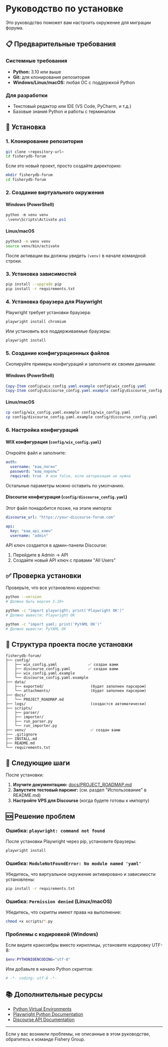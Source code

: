 # Руководство по установке

Это руководство поможет вам настроить окружение для миграции форума.

## 📋 Предварительные требования

### Системные требования
- **Python:** 3.10 или выше
- **Git:** для клонирования репозитория
- **Windows/Linux/macOS:** любая ОС с поддержкой Python

### Для разработки
- Текстовый редактор или IDE (VS Code, PyCharm, и т.д.)
- Базовые знания Python и работы с терминалом

## 🚀 Установка

### 1. Клонирование репозитория

```bash
git clone <repository-url>
cd fisherydb-forum
```

Если это новый проект, просто создайте директорию:

```bash
mkdir fisherydb-forum
cd fisherydb-forum
```

### 2. Создание виртуального окружения

#### Windows (PowerShell)
```powershell
python -m venv venv
.\venv\Scripts\Activate.ps1
```

#### Linux/macOS
```bash
python3 -m venv venv
source venv/bin/activate
```

После активации вы должны увидеть `(venv)` в начале командной строки.

### 3. Установка зависимостей

```bash
pip install --upgrade pip
pip install -r requirements.txt
```

### 4. Установка браузера для Playwright

Playwright требует установки браузера:

```bash
playwright install chromium
```

Или установить все поддерживаемые браузеры:

```bash
playwright install
```

### 5. Создание конфигурационных файлов

Скопируйте примеры конфигураций и заполните их своими данными:

#### Windows (PowerShell)
```powershell
Copy-Item config\wix_config.yaml.example config\wix_config.yaml
Copy-Item config\discourse_config.yaml.example config\discourse_config.yaml
```

#### Linux/macOS
```bash
cp config/wix_config.yaml.example config/wix_config.yaml
cp config/discourse_config.yaml.example config/discourse_config.yaml
```

### 6. Настройка конфигураций

#### WIX конфигурация (`config/wix_config.yaml`)

Откройте файл и заполните:

```yaml
auth:
  username: "ваш_логин"
  password: "ваш_пароль"
  required: true  # или false, если авторизация не нужна
```

Остальные параметры можно оставить по умолчанию.

#### Discourse конфигурация (`config/discourse_config.yaml`)

Этот файл понадобится позже, на этапе импорта:

```yaml
discourse_url: "https://your-discourse-forum.com"

api:
  key: "ваш_api_ключ"
  username: "admin"
```

API ключ создается в админ-панели Discourse:
1. Перейдите в Admin → API
2. Создайте новый API ключ с правами "All Users"

## ✅ Проверка установки

Проверьте, что все установлено корректно:

```bash
python --version
# Должна быть версия 3.10+

python -c "import playwright; print('Playwright OK')"
# Должно вывести: Playwright OK

python -c "import yaml; print('PyYAML OK')"
# Должно вывести: PyYAML OK
```

## 📁 Структура проекта после установки

```
fisherydb-forum/
├── config/
│   ├── wix_config.yaml              ✅ создан вами
│   ├── discourse_config.yaml        ✅ создан вами
│   ├── wix_config.yaml.example      
│   └── discourse_config.yaml.example
├── data/
│   ├── exported/                     (будет заполнен парсером)
│   └── attachments/                  (будет заполнен парсером)
├── docs/
│   └── PROJECT_ROADMAP.md
├── logs/                             (создастся автоматически)
├── scripts/
│   ├── parser/
│   ├── importer/
│   ├── run_parser.py
│   └── run_importer.py
├── venv/                             ✅ создан вами
├── .gitignore
├── INSTALL.md
├── README.md
└── requirements.txt
```

## 🎯 Следующие шаги

После установки:

1. **Изучите документацию:** [docs/PROJECT_ROADMAP.md](docs/PROJECT_ROADMAP.md)
2. **Запустите тестовый парсинг:** (см. раздел "Использование" в README.md)
3. **Настройте VPS для Discourse** (когда будете готовы к импорту)

## 🆘 Решение проблем

### Ошибка: `playwright: command not found`

После установки Playwright через pip, установите браузеры:

```bash
playwright install
```

### Ошибка: `ModuleNotFoundError: No module named 'yaml'`

Убедитесь, что виртуальное окружение активировано и зависимости установлены:

```bash
pip install -r requirements.txt
```

### Ошибка: `Permission denied` (Linux/macOS)

Убедитесь, что скрипты имеют права на выполнение:

```bash
chmod +x scripts/*.py
```

### Проблемы с кодировкой (Windows)

Если видите кракозябры вместо кириллицы, установите кодировку UTF-8:

```powershell
$env:PYTHONIOENCODING="utf-8"
```

Или добавьте в начало Python скриптов:

```python
# -*- coding: utf-8 -*-
```

## 📚 Дополнительные ресурсы

- [Python Virtual Environments](https://docs.python.org/3/tutorial/venv.html)
- [Playwright Python Documentation](https://playwright.dev/python/)
- [Discourse API Documentation](https://docs.discourse.org/)

---

Если у вас возникли проблемы, не описанные в этом руководстве, обратитесь к команде Fishery Group.

